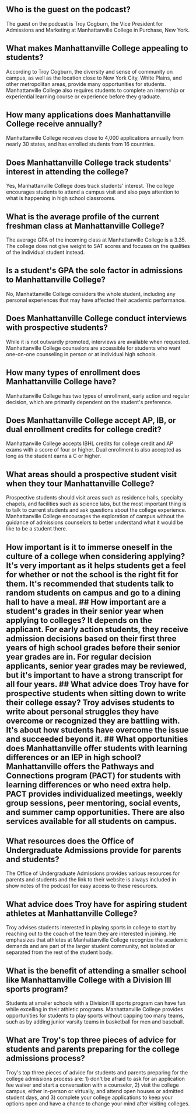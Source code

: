 ## Who is the guest on the podcast?
The guest on the podcast is Troy Cogburn, the Vice President for Admissions and Marketing at Manhattanville College in Purchase, New York. 

## What makes Manhattanville College appealing to students?
According to Troy Cogburn, the diversity and sense of community on campus, as well as the location close to New York City, White Plains, and other metropolitan areas, provide many opportunities for students. Manhattanville College also requires students to complete an internship or experiential learning course or experience before they graduate. 

## How many applications does Manhattanville College receive annually?
Manhattanville College receives close to 4,000 applications annually from nearly 30 states, and has enrolled students from 16 countries. 

## Does Manhattanville College track students' interest in attending the college?
Yes, Manhattanville College does track students' interest. The college encourages students to attend a campus visit and also pays attention to what is happening in high school classrooms. 

## What is the average profile of the current freshman class at Manhattanville College?
The average GPA of the incoming class at Manhattanville College is a 3.35. The college does not give weight to SAT scores and focuses on the qualities of the individual student instead.

## Is a student's GPA the sole factor in admissions to Manhattanville College?
No, Manhattanville College considers the whole student, including any personal experiences that may have affected their academic performance.
 
## Does Manhattanville College conduct interviews with prospective students?
While it is not outwardly promoted, interviews are available when requested. Manhattanville College counselors are accessible for students who want one-on-one counseling in person or at individual high schools.
 
## How many types of enrollment does Manhattanville College have?
Manhattanville College has two types of enrollment, early action and regular decision, which are primarily dependent on the student's preference.
 
## Does Manhattanville College accept AP, IB, or dual enrollment credits for college credit?
Manhattanville College accepts IBHL credits for college credit and AP exams with a score of four or higher. Dual enrollment is also accepted as long as the student earns a C or higher.
 
## What areas should a prospective student visit when they tour Manhattanville College?
Prospective students should visit areas such as residence halls, specialty chapels, and facilities such as science labs, but the most important thing is to talk to current students and ask questions about the college experience. Manhattanville College encourages the exploration of campus without the guidance of admissions counselors to better understand what it would be like to be a student there.

## How important is it to immerse oneself in the culture of a college when considering applying? It's very important as it helps students get a feel for whether or not the school is the right fit for them. It's recommended that students talk to random students on campus and go to a dining hall to have a meal. ## How important are a student's grades in their senior year when applying to colleges? It depends on the applicant. For early action students, they receive admission decisions based on their first three years of high school grades before their senior year grades are in. For regular decision applicants, senior year grades may be reviewed, but it's important to have a strong transcript for all four years. ## What advice does Troy have for prospective students when sitting down to write their college essay? Troy advises students to write about personal struggles they have overcome or recognized they are battling with. It's about how students have overcome the issue and succeeded beyond it. ## What opportunities does Manhattanville offer students with learning differences or an IEP in high school? Manhattanville offers the Pathways and Connections program (PACT) for students with learning differences or who need extra help. PACT provides individualized meetings, weekly group sessions, peer mentoring, social events, and summer camp opportunities. There are also services available for all students on campus.

## What resources does the Office of Undergraduate Admissions provide for parents and students?
The Office of Undergraduate Admissions provides various resources for parents and students and the link to their website is always included in show notes of the podcast for easy access to these resources.

## What advice does Troy have for aspiring student athletes at Manhattanville College?
Troy advises students interested in playing sports in college to start by reaching out to the coach of the team they are interested in joining. He emphasizes that athletes at Manhattanville College recognize the academic demands and are part of the larger student community, not isolated or separated from the rest of the student body.

## What is the benefit of attending a smaller school like Manhattanville College with a Division III sports program?
Students at smaller schools with a Division III sports program can have fun while excelling in their athletic programs. Manhattanville College provides opportunities for students to play sports without capping too many teams, such as by adding junior varsity teams in basketball for men and baseball.

## What are Troy's top three pieces of advice for students and parents preparing for the college admissions process?
Troy's top three pieces of advice for students and parents preparing for the college admissions process are: 1) don't be afraid to ask for an application fee waiver and start a conversation with a counselor, 2) visit the college campus, either in-person or virtually, and attend open houses or admitted student days, and 3) complete your college applications to keep your options open and have a chance to change your mind after visiting colleges.

